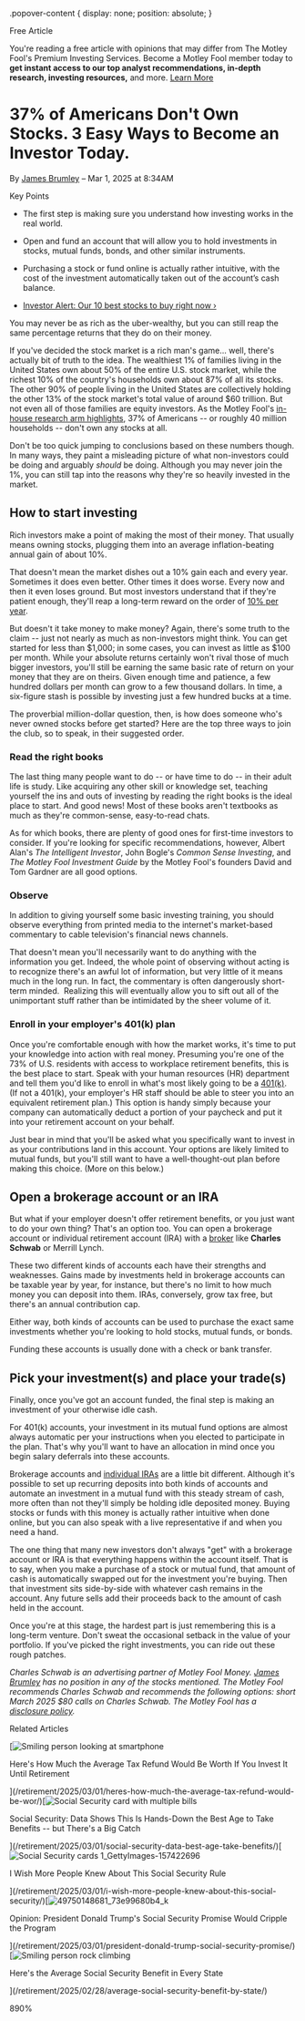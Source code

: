 .popover-content { display: none; position: absolute; }

Free Article[](#)

You're reading a free article with opinions that may differ from The Motley Fool's Premium Investing Services. Become a Motley Fool member today to **get instant access to our top analyst recommendations, in-depth research, investing resources,** and more. [Learn More](https://www.fool.com/mms/mark/op-free-tbox-art)

37% of Americans Don't Own Stocks. 3 Easy Ways to Become an Investor Today.
===========================================================================

By [James Brumley](/author/4549/) – Mar 1, 2025 at 8:34AM

Key Points

*   The first step is making sure you understand how investing works in the real world.
    
*   Open and fund an account that will allow you to hold investments in stocks, mutual funds, bonds, and other similar instruments.
    
*   Purchasing a stock or fund online is actually rather intuitive, with the cost of the investment automatically taken out of the account’s cash balance.
    
*   [Investor Alert: Our 10 best stocks to buy right now ›](https://www.fool.com/mms/mark/e-sa-nonbbn-kp?aid=10969&source=isaedikp0000035)
    

You may never be as rich as the uber-wealthy, but you can still reap the same percentage returns that they do on their money.

If you've decided the stock market is a rich man's game... well, there's actually bit of truth to the idea. The wealthiest 1% of families living in the United States own about 50% of the entire U.S. stock market, while the richest 10% of the country's households own about 87% of all its stocks. The other 90% of people living in the United States are collectively holding the other 13% of the stock market's total value of around $60 trillion. But not even all of those families are equity investors. As the Motley Fool's [in-house research arm highlights](https://www.fool.com/research/how-many-americans-own-stock/), 37% of Americans -- or roughly 40 million households -- don't own any stocks at all.

Don't be too quick jumping to conclusions based on these numbers though. In many ways, they paint a misleading picture of what non-investors could be doing and arguably _should_ be doing. Although you may never join the 1%, you can still tap into the reasons why they're so heavily invested in the market.

How to start investing
----------------------

Rich investors make a point of making the most of their money. That usually means owning stocks, plugging them into an average inflation-beating annual gain of about 10%.

That doesn't mean the market dishes out a 10% gain each and every year. Sometimes it does even better. Other times it does worse. Every now and then it even loses ground. But most investors understand that if they're patient enough, they'll reap a long-term reward on the order of [10% per year](https://www.fool.com/investing/how-to-invest/stocks/average-stock-market-return/).

But doesn't it take money to make money? Again, there's some truth to the claim -- just not nearly as much as non-investors might think. You can get started for less than $1,000; in some cases, you can invest as little as $100 per month. While your absolute returns certainly won't rival those of much bigger investors, you'll still be earning the same basic rate of return on your money that they are on theirs. Given enough time and patience, a few hundred dollars per month can grow to a few thousand dollars. In time, a six-figure stash is possible by investing just a few hundred bucks at a time.

The proverbial million-dollar question, then, is how does someone who's never owned stocks before get started? Here are the top three ways to join the club, so to speak, in their suggested order.

### **Read the right books**

The last thing many people want to do -- or have time to do -- in their adult life is study. Like acquiring any other skill or knowledge set, teaching yourself the ins and outs of investing by reading the right books is the ideal place to start. And good news! Most of these books aren't textbooks as much as they're common-sense, easy-to-read chats.

As for which books, there are plenty of good ones for first-time investors to consider. If you're looking for specific recommendations, however, Albert Alan's _The Intelligent Investor_, John Bogle's _Common Sense Investing_, and _The Motley Fool Investment Guide_ by the Motley Fool's founders David and Tom Gardner are all good options.

### **Observe**

In addition to giving yourself some basic investing training, you should observe everything from printed media to the internet's market-based commentary to cable television's financial news channels.

That doesn't mean you'll necessarily want to do anything with the information you get. Indeed, the whole point of observing without acting is to recognize there's an awful lot of information, but very little of it means much in the long run. In fact, the commentary is often dangerously short-term minded.  Realizing this will eventually allow you to sift out all of the unimportant stuff rather than be intimidated by the sheer volume of it.

### **Enroll in your employer's 401(k) plan**

Once you're comfortable enough with how the market works, it's time to put your knowledge into action with real money. Presuming you're one of the 73% of U.S. residents with access to workplace retirement benefits, this is the best place to start. Speak with your human resources (HR) department and tell them you'd like to enroll in what's most likely going to be a [401(k)](https://www.fool.com/retirement/plans/401k/). (If not a 401(k), your employer's HR staff should be able to steer you into an equivalent retirement plan.) This option is handy simply because your company can automatically deduct a portion of your paycheck and put it into your retirement account on your behalf.

Just bear in mind that you'll be asked what you specifically want to invest in as your contributions land in this account. Your options are likely limited to mutual funds, but you'll still want to have a well-thought-out plan before making this choice. (More on this below.)

**Open a brokerage account or an IRA**
--------------------------------------

But what if your employer doesn't offer retirement benefits, or you just want to do your own thing? That's an option too. You can open a brokerage account or individual retirement account (IRA) with a [broker](https://www.fool.com/money/buying-stocks/best-online-stock-brokers-for-beginners/) like **Charles Schwab** or Merrill Lynch.

These two different kinds of accounts each have their strengths and weaknesses. Gains made by investments held in brokerage accounts can be taxable year by year, for instance, but there's no limit to how much money you can deposit into them. IRAs, conversely, grow tax free, but there's an annual contribution cap.

Either way, both kinds of accounts can be used to purchase the exact same investments whether you're looking to hold stocks, mutual funds, or bonds.

Funding these accounts is usually done with a check or bank transfer.

**Pick your investment(s) and place your trade(s)**
---------------------------------------------------

Finally, once you've got an account funded, the final step is making an investment of your otherwise idle cash.

For 401(k) accounts, your investment in its mutual fund options are almost always automatic per your instructions when you elected to participate in the plan. That's why you'll want to have an allocation in mind once you begin salary deferrals into these accounts.

Brokerage accounts and [individual IRAs](https://www.fool.com/retirement/plans/ira/) are a little bit different. Although it's possible to set up recurring deposits into both kinds of accounts and automate an investment in a mutual fund with this steady stream of cash, more often than not they'll simply be holding idle deposited money. Buying stocks or funds with this money is actually rather intuitive when done online, but you can also speak with a live representative if and when you need a hand.

The one thing that many new investors don't always "get" with a brokerage account or IRA is that everything happens within the account itself. That is to say, when you make a purchase of a stock or mutual fund, that amount of cash is automatically swapped out for the investment you're buying. Then that investment sits side-by-side with whatever cash remains in the account. Any future sells add their proceeds back to the amount of cash held in the account.

Once you're at this stage, the hardest part is just remembering this is a long-term venture. Don't sweat the occasional setback in the value of your portfolio. If you've picked the right investments, you can ride out these rough patches.

_Charles Schwab is an advertising partner of Motley Fool Money. [James Brumley](https://www.fool.com/author/4549/) has no position in any of the stocks mentioned. The Motley Fool recommends Charles Schwab and recommends the following options: short March 2025 $80 calls on Charles Schwab. The Motley Fool has a [disclosure policy](https://www.fool.com/legal/fool-disclosure-policy/)._

Related Articles

[![Smiling person looking at smartphone](https://g.foolcdn.com/image/?url=https%3A%2F%2Fg.foolcdn.com%2Feditorial%2Fimages%2F809174%2Fsmiling-person-looking-at-smartphone.jpg&op=resize&w=92&h=52)

Here's How Much the Average Tax Refund Would Be Worth If You Invest It Until Retirement

](/retirement/2025/03/01/heres-how-much-the-average-tax-refund-would-be-wor/)[![Social Security card with multiple bills](https://g.foolcdn.com/image/?url=https%3A%2F%2Fg.foolcdn.com%2Feditorial%2Fimages%2F809176%2Fsocial-security-card-with-multiple-bills.jpg&op=resize&w=92&h=52)

Social Security: Data Shows This Is Hands-Down the Best Age to Take Benefits -- but There's a Big Catch

](/retirement/2025/03/01/social-security-data-best-age-take-benefits/)[![Social Security cards 1_GettyImages-157422696](https://g.foolcdn.com/image/?url=https%3A%2F%2Fg.foolcdn.com%2Feditorial%2Fimages%2F809306%2Fsocial-security-cards-1_gettyimages-157422696.jpg&op=resize&w=92&h=52)

I Wish More People Knew About This Social Security Rule

](/retirement/2025/03/01/i-wish-more-people-knew-about-this-social-security/)[![49750148681_73e99680b4_k](https://g.foolcdn.com/image/?url=https%3A%2F%2Fg.foolcdn.com%2Feditorial%2Fimages%2F808682%2F49750148681_73e99680b4_k.jpg&op=resize&w=92&h=52)

Opinion: President Donald Trump's Social Security Promise Would Cripple the Program

](/retirement/2025/03/01/president-donald-trump-social-security-promise/)[![Smiling person rock climbing](https://g.foolcdn.com/image/?url=https%3A%2F%2Fg.foolcdn.com%2Feditorial%2Fimages%2F808994%2Fsmiling-person-rock-climbing.jpg&op=resize&w=92&h=52)

Here's the Average Social Security Benefit in Every State

](/retirement/2025/02/28/average-social-security-benefit-by-state/)

890%